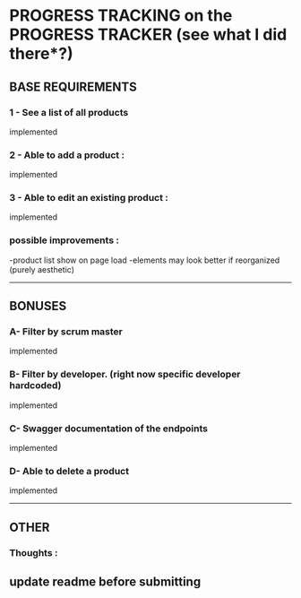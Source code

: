 # PROGRESS TRACKING on the PROGRESS TRACKER (see what I did there*?)

## BASE REQUIREMENTS

### 1 - See a list of all products 
implemented 

### 2 - Able to add a product : 
implemented

### 3 - Able to edit an existing product : 
implemented

### possible improvements :
-product list show on page load
-elements may look better if reorganized (purely aesthetic)

----------------------------------------------------------------------------

## BONUSES 

### A- Filter by scrum master
implemented 

### B- Filter by developer. (right now specific developer hardcoded)
implemented

### C- Swagger documentation of the endpoints
implemented 

### D- Able to delete a product 
implemented 

----------------------------------------------------------------------------

## OTHER 

### Thoughts : 
update readme before submitting
----------------------------------------------------------------------------